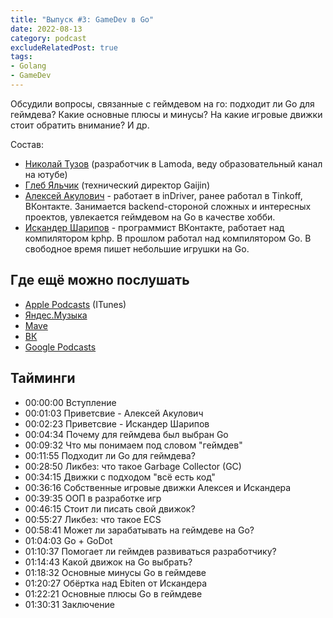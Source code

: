 ```yaml
---
title: "Выпуск #3: GameDev в Go"
date: 2022-08-13
category: podcast
excludeRelatedPost: true
tags:
- Golang
- GameDev
---
```


Обсудили вопросы, связанные с геймдевом на го: подходит ли Go для геймдева? Какие основные плюсы и минусы? На какие
игровые движки стоит обратить внимание? И др.


<PlayerEmbedApple title="Выпуск #3: GameDev в Go"
author="Go Get Podcast"
authorId="id1610745137"
episodeId="1000575962662"
/>



Состав:

- [Николай Тузов](https://t.me/justskiv) (разработчик в Lamoda, веду образовательный канал на ютубе)
- [Глеб Яльчик](https://t.me/gleb_yaltchik) (технический директор Gaijin)
- [Алексей Акулович](http://t.me/AterCattus) - работает в inDriver, ранее работал в Tinkoff, ВКонтакте. Занимается backend-стороной сложных и интересных проектов, увлекается геймдевом на Go в качестве хобби.
- [Искандер Шарипов](http://t.me/quasilyte) - программист ВКонтакте, работает над компилятором kphp. В прошлом работал над компилятором Go. В свободное время пишет небольшие игрушки на Go.

<!-- more -->

## Где ещё можно послушать

- [Apple Podcasts](https://podcasts.apple.com/us/podcast/%D0%B2%D1%8B%D0%BF%D1%83%D1%81%D0%BA-3-gamedev-%D0%B2-go/id1610745137?i=1000575962662) (ITunes)
- [Яндес.Музыка](https://music.yandex.ru/album/21540938/track/106536753)
- [Mave](https://gogetpodcast.mave.digital/ep-3)
- [ВК](https://vk.com/gogetpodcast?w=wall-210788342_4)
- [Google Podcasts](https://podcasts.google.com/feed/aHR0cHM6Ly9mZWVkcy5zb3VuZGNsb3VkLmNvbS91c2Vycy9zb3VuZGNsb3VkOnVzZXJzOjEwODYxNjcwNTMvc291bmRzLnJzcw/episode/ZjZkNWNkZDYtODU4Yi00NDNjLWJjYzItMTFiOGMyZDA3YTNj?sa=X&ved=0CAUQkfYCahcKEwjgs5r8m8T5AhUAAAAAHQAAAAAQAQ)

## Тайминги

 - 00:00:00 Вступление
 - 00:01:03 Приветсвие - Алексей Акулович
 - 00:02:23 Приветсвие - Искандер Шарипов
 - 00:04:34 Почему для геймдева был выбран Go
 - 00:09:32 Что мы понимаем под словом "геймдев"
 - 00:11:55 Подходит ли Go для геймдева?
 - 00:28:50 Ликбез: что такое Garbage Collector (GC)
 - 00:34:15 Движки с подходом "всё есть код"
 - 00:36:16 Собственные игровые движки Алексея и Искандера
 - 00:39:35 ООП в разработке игр
 - 00:46:15 Стоит ли писать свой движок?
 - 00:55:27 Ликбез: что такое ECS
 - 00:58:41 Может ли зарабатывать на геймдеве на Go?
 - 01:04:03 Go + GoDot
 - 01:10:37 Помогает ли геймдев развиваться разработчику?
 - 01:14:43 Какой движок на Go выбрать?
 - 01:18:32 Основные минусы Go в геймдеве
 - 01:20:27 Обёртка над Ebiten от Искандера
 - 01:22:21 Основные плюсы Go в геймдеве
 - 01:30:31 Заключение

<Remark></Remark>
